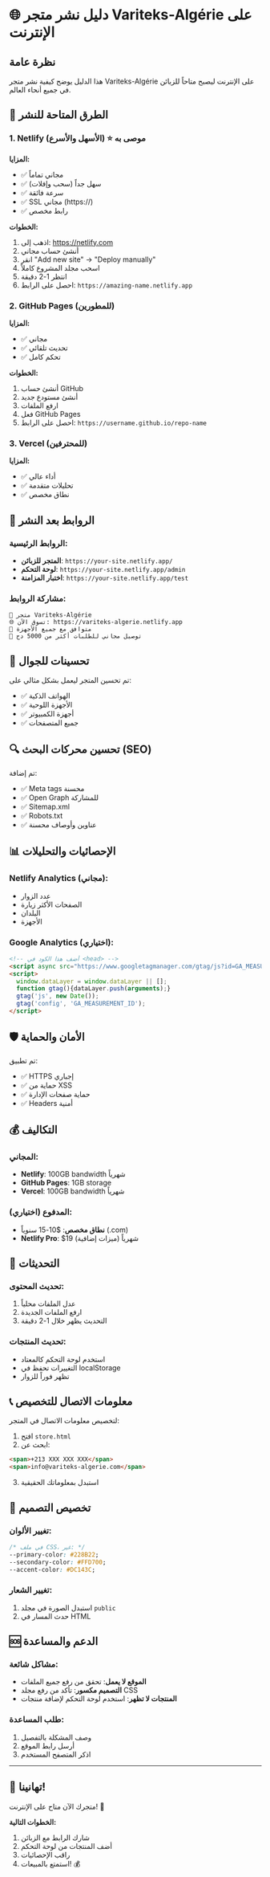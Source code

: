 # 🌐 دليل نشر متجر Variteks-Algérie على الإنترنت

## نظرة عامة
هذا الدليل يوضح كيفية نشر متجر Variteks-Algérie على الإنترنت ليصبح متاحاً للزبائن في جميع أنحاء العالم.

## 🚀 الطرق المتاحة للنشر

### 1. Netlify (الأسهل والأسرع) ⭐ موصى به
**المزايا:**
- ✅ مجاني تماماً
- ✅ سهل جداً (سحب وإفلات)
- ✅ سرعة فائقة
- ✅ SSL مجاني (https://)
- ✅ رابط مخصص

**الخطوات:**
1. اذهب إلى: https://netlify.com
2. أنشئ حساب مجاني
3. انقر "Add new site" → "Deploy manually"
4. اسحب مجلد المشروع كاملاً
5. انتظر 1-2 دقيقة
6. احصل على الرابط: `https://amazing-name.netlify.app`

### 2. GitHub Pages (للمطورين)
**المزايا:**
- ✅ مجاني
- ✅ تحديث تلقائي
- ✅ تحكم كامل

**الخطوات:**
1. أنشئ حساب GitHub
2. أنشئ مستودع جديد
3. ارفع الملفات
4. فعل GitHub Pages
5. احصل على الرابط: `https://username.github.io/repo-name`

### 3. Vercel (للمحترفين)
**المزايا:**
- ✅ أداء عالي
- ✅ تحليلات متقدمة
- ✅ نطاق مخصص

## 🔗 الروابط بعد النشر

### الروابط الرئيسية:
- **المتجر للزبائن**: `https://your-site.netlify.app/`
- **لوحة التحكم**: `https://your-site.netlify.app/admin`
- **اختبار المزامنة**: `https://your-site.netlify.app/test`

### مشاركة الروابط:
```
🏪 متجر Variteks-Algérie
🌐 تسوق الآن: https://variteks-algerie.netlify.app
📱 متوافق مع جميع الأجهزة
🚚 توصيل مجاني للطلبات أكثر من 5000 دج
```

## 📱 تحسينات للجوال

تم تحسين المتجر ليعمل بشكل مثالي على:
- ✅ الهواتف الذكية
- ✅ الأجهزة اللوحية
- ✅ أجهزة الكمبيوتر
- ✅ جميع المتصفحات

## 🔍 تحسين محركات البحث (SEO)

تم إضافة:
- ✅ Meta tags محسنة
- ✅ Open Graph للمشاركة
- ✅ Sitemap.xml
- ✅ Robots.txt
- ✅ عناوين وأوصاف محسنة

## 📊 الإحصائيات والتحليلات

### Netlify Analytics (مجاني):
- عدد الزوار
- الصفحات الأكثر زيارة
- البلدان
- الأجهزة

### Google Analytics (اختياري):
```html
<!-- أضف هذا الكود في <head> -->
<script async src="https://www.googletagmanager.com/gtag/js?id=GA_MEASUREMENT_ID"></script>
<script>
  window.dataLayer = window.dataLayer || [];
  function gtag(){dataLayer.push(arguments);}
  gtag('js', new Date());
  gtag('config', 'GA_MEASUREMENT_ID');
</script>
```

## 🛡️ الأمان والحماية

تم تطبيق:
- ✅ HTTPS إجباري
- ✅ حماية من XSS
- ✅ حماية صفحات الإدارة
- ✅ Headers أمنية

## 💰 التكاليف

### المجاني:
- **Netlify**: 100GB bandwidth شهرياً
- **GitHub Pages**: 1GB storage
- **Vercel**: 100GB bandwidth شهرياً

### المدفوع (اختياري):
- **نطاق مخصص**: $10-15 سنوياً (.com)
- **Netlify Pro**: $19 شهرياً (ميزات إضافية)

## 🔄 التحديثات

### تحديث المحتوى:
1. عدل الملفات محلياً
2. ارفع الملفات الجديدة
3. التحديث يظهر خلال 1-2 دقيقة

### تحديث المنتجات:
- استخدم لوحة التحكم كالمعتاد
- التغييرات تحفظ في localStorage
- تظهر فوراً للزوار

## 📞 معلومات الاتصال للتخصيص

لتخصيص معلومات الاتصال في المتجر:

1. افتح `store.html`
2. ابحث عن:
```html
<span>+213 XXX XXX XXX</span>
<span>info@variteks-algerie.com</span>
```
3. استبدل بمعلوماتك الحقيقية

## 🎨 تخصيص التصميم

### تغيير الألوان:
```css
/* في ملف CSS، غير: */
--primary-color: #228B22;
--secondary-color: #FFD700;
--accent-color: #DC143C;
```

### تغيير الشعار:
1. استبدل الصورة في مجلد `public`
2. حدث المسار في HTML

## 🆘 الدعم والمساعدة

### مشاكل شائعة:
- **الموقع لا يعمل**: تحقق من رفع جميع الملفات
- **التصميم مكسور**: تأكد من رفع مجلد CSS
- **المنتجات لا تظهر**: استخدم لوحة التحكم لإضافة منتجات

### طلب المساعدة:
1. وصف المشكلة بالتفصيل
2. أرسل رابط الموقع
3. اذكر المتصفح المستخدم

---

## 🎉 تهانينا!

متجرك الآن متاح على الإنترنت! 🚀

**الخطوات التالية:**
1. شارك الرابط مع الزبائن
2. أضف المنتجات من لوحة التحكم
3. راقب الإحصائيات
4. استمتع بالمبيعات! 💰
